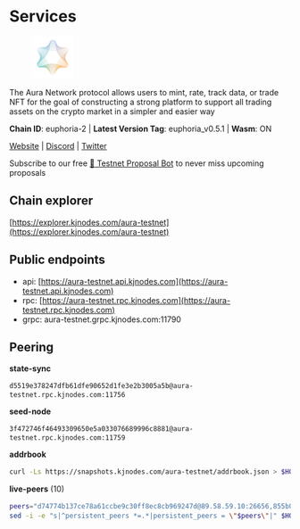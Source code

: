 # Services

<figure><img src="https://raw.githubusercontent.com/kj89/cosmos-images/main/logos/aura.png" alt=""><figcaption></figcaption></figure>

The Aura Network protocol allows users to mint, rate, track data,  or trade NFT for the goal of constructing a strong platform to  support all trading assets on the crypto market in a simpler and easier way

**Chain ID**: euphoria-2 | **Latest Version Tag**: euphoria_v0.5.1 | **Wasm**: ON

[Website](https://aura.network) | [Discord](https://discord.gg/hpvF5QcWRf) | [Twitter](https://twitter.com/AuraNetworkHQ)



Subscribe to our free [🤖 Testnet Proposal Bot](https://t.me/kjnodes_testnet_proposal_bot) to never miss upcoming proposals


## Chain explorer
[https://explorer.kjnodes.com/aura-testnet](https://explorer.kjnodes.com/aura-testnet)

## Public endpoints

* api: [https://aura-testnet.api.kjnodes.com](https://aura-testnet.api.kjnodes.com)
* rpc: [https://aura-testnet.rpc.kjnodes.com](https://aura-testnet.rpc.kjnodes.com)
* grpc: aura-testnet.grpc.kjnodes.com:11790

## Peering

**state-sync**

```text
d5519e378247dfb61dfe90652d1fe3e2b3005a5b@aura-testnet.rpc.kjnodes.com:11756
```

**seed-node**

```text
3f472746f46493309650e5a033076689996c8881@aura-testnet.rpc.kjnodes.com:11759
```

**addrbook**
```bash
curl -Ls https://snapshots.kjnodes.com/aura-testnet/addrbook.json > $HOME/.aura/config/addrbook.json
```

**live-peers** (10)
```bash
peers="d74774b137ce78a61ccbe9c30ff8ec8cb969247d@89.58.59.10:26656,855b0ff76f5a80ab7f322e818263835d009de052@46.4.5.45:21756,e3dbeeeb2dea9912610b92a436dfe3cb831a94e4@65.108.195.29:36126,9df9e8307e3e671c9bcd1a23f0b73b45f2b8003d@65.109.88.251:35656,7812205773ac30f3d47200ac2391c79896c60135@54.254.220.113:26656,d5519e378247dfb61dfe90652d1fe3e2b3005a5b@65.109.68.190:11756,0770c2687cc34d59ca62270960d3ffcad6e42cf8@65.108.233.44:21656,7cad1bcb2ad777dba21840832341f2ce14bae1a5@5.75.174.126:26656,1e9b7325e120a3d511eec20a3199c2218343fcd3@65.108.105.99:28656,b2394ad608075aa405cdf4ab55e36376d93f7b1d@65.108.206.118:56656"
sed -i -e "s|^persistent_peers *=.*|persistent_peers = \"$peers\"|" $HOME/.aura/config/config.toml
```
